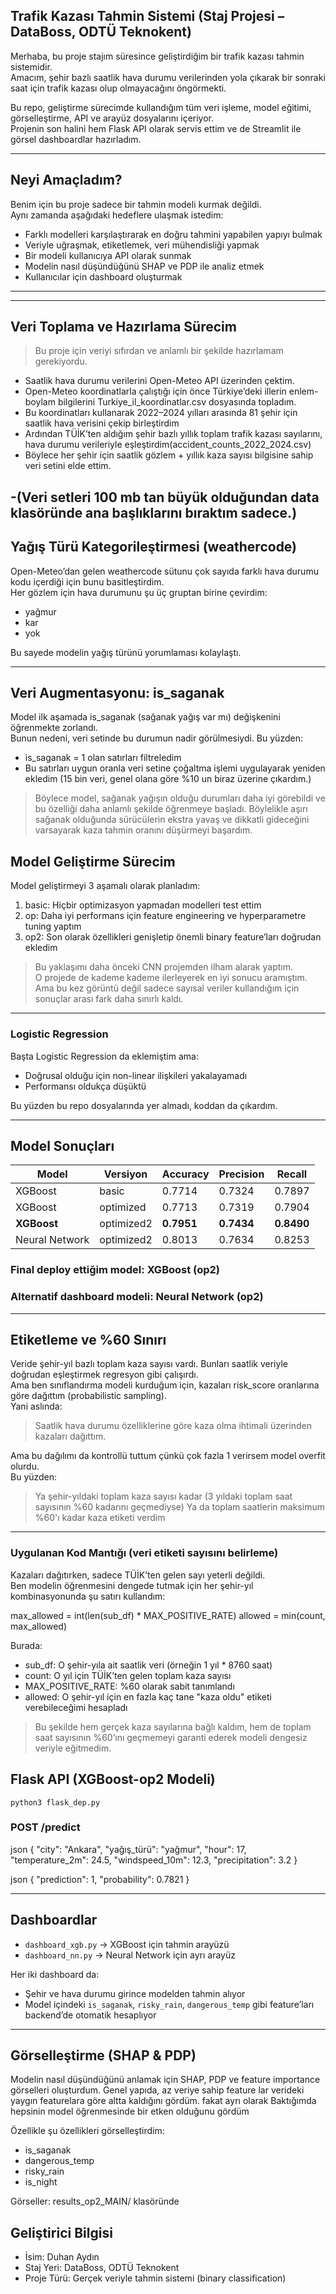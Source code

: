 ## Trafik Kazası Tahmin Sistemi (Staj Projesi – DataBoss, ODTÜ Teknokent)

Merhaba, bu proje stajım süresince geliştirdiğim bir trafik kazası tahmin sistemidir.  
Amacım, şehir bazlı saatlik hava durumu verilerinden yola çıkarak bir sonraki saat için trafik kazası olup olmayacağını öngörmekti.

Bu repo, geliştirme sürecimde kullandığım tüm veri işleme, model eğitimi, görselleştirme, API ve arayüz dosyalarını içeriyor.  
Projenin son halini hem Flask API olarak servis ettim ve de Streamlit ile görsel dashboardlar hazırladım.

---

##  Neyi Amaçladım?

Benim için bu proje sadece bir tahmin modeli kurmak değildi.  
Aynı zamanda aşağıdaki hedeflere ulaşmak istedim:

- Farklı modelleri karşılaştırarak en doğru tahmini yapabilen yapıyı bulmak
- Veriyle uğraşmak, etiketlemek, veri mühendisliği yapmak
- Bir modeli kullanıcıya API olarak sunmak
- Modelin nasıl düşündüğünü SHAP ve PDP ile analiz etmek
- Kullanıcılar için dashboard oluşturmak

---

---

##  Veri Toplama ve Hazırlama Sürecim

> Bu proje için veriyi sıfırdan ve anlamlı bir şekilde hazırlamam gerekiyordu.

- Saatlik hava durumu verilerini Open-Meteo API üzerinden çektim.
- Open-Meteo koordinatlarla çalıştığı için önce Türkiye’deki illerin enlem-boylam bilgilerini Turkiye_il_koordinatlar.csv dosyasında topladım.
- Bu koordinatları kullanarak 2022–2024 yılları arasında 81 şehir için saatlik hava verisini çekip birleştirdim
- Ardından TÜİK’ten aldığım şehir bazlı yıllık toplam trafik kazası sayılarını, hava durumu verileriyle eşleştirdim(accident_counts_2022_2024.csv)
- Böylece her şehir için saatlik gözlem + yıllık kaza sayısı bilgisine sahip veri setini elde ettim.

-(Veri setleri 100 mb tan büyük olduğundan data klasöründe ana başlıklarını bıraktım sadece.)
---

## Yağış Türü Kategorileştirmesi (weathercode)

Open-Meteo’dan gelen weathercode sütunu çok sayıda farklı hava durumu kodu içerdiği için bunu basitleştirdim.  
Her gözlem için hava durumunu şu üç gruptan birine çevirdim:

- yağmur
- kar
- yok

Bu sayede modelin yağış türünü yorumlaması kolaylaştı.

---

## Veri Augmentasyonu: is_saganak

Model ilk aşamada is_saganak (sağanak yağış var mı) değişkenini öğrenmekte zorlandı.  
Bunun nedeni, veri setinde bu durumun nadir görülmesiydi. Bu yüzden:

- is_saganak = 1 olan satırları filtreledim
- Bu satırları uygun oranla veri setine çoğaltma işlemi uygulayarak yeniden ekledim (15 bin veri, genel olana göre %10 un biraz üzerine çıkardım.)

> Böylece model, sağanak yağışın olduğu durumları daha iyi görebildi ve bu özelliği daha anlamlı şekilde öğrenmeye başladı.
Böylelikle aşırı sağanak olduğunda sürücülerin ekstra yavaş ve dikkatli gideceğini varsayarak kaza tahmin oranını düşürmeyi başardım.

##  Model Geliştirme Sürecim

Model geliştirmeyi 3 aşamalı olarak planladım:

1. basic: Hiçbir optimizasyon yapmadan modelleri test ettim  
2. op: Daha iyi performans için feature engineering ve hyperparametre tuning yaptım  
3. op2: Son olarak özellikleri genişletip önemli binary feature’ları doğrudan ekledim

>  Bu yaklaşımı daha önceki CNN projemden ilham alarak yaptım.  
> O projede de kademe kademe ilerleyerek en iyi sonucu aramıştım.  
> Ama bu kez görüntü değil sadece sayısal veriler kullandığım için sonuçlar arası fark daha sınırlı kaldı.

---

### Logistic Regression

Başta Logistic Regression da eklemiştim ama:

- Doğrusal olduğu için non-linear ilişkileri yakalayamadı
- Performansı oldukça düşüktü

Bu yüzden bu repo dosyalarında yer almadı, koddan da çıkardım.

---

## Model Sonuçları

| Model          | Versiyon     | Accuracy | Precision | Recall |
|----------------|--------------|----------|-----------|--------|
| XGBoost        | basic        | 0.7714   | 0.7324    | 0.7897 |
| XGBoost        | optimized    | 0.7713   | 0.7319    | 0.7904 |
| **XGBoost**    | optimized2   | **0.7951** | **0.7434**  | **0.8490** |
| Neural Network | optimized2   | 0.8013   | 0.7634    | 0.8253 |

### Final deploy ettiğim model: XGBoost (op2) 
### Alternatif dashboard modeli: Neural Network (op2)

---

##  Etiketleme ve %60 Sınırı

Veride şehir-yıl bazlı toplam kaza sayısı vardı. Bunları saatlik veriyle doğrudan eşleştirmek regresyon gibi çalışırdı.  
Ama ben sınıflandırma modeli kurduğum için, kazaları risk_score oranlarına göre dağıttım (probabilistic sampling).  
Yani aslında:

> Saatlik hava durumu özelliklerine göre kaza olma ihtimali üzerinden kazaları dağıttım.

Ama bu dağılımı da kontrollü tuttum çünkü çok fazla 1 verirsem model overfit olurdu.  
Bu yüzden:  
> Ya şehir-yıldaki toplam kaza sayısı kadar (3 yıldaki toplam saat sayısının %60 kadarını geçmediyse) 
> Ya da toplam saatlerin maksimum %60'ı kadar kaza etiketi verdim

---

### Uygulanan Kod Mantığı (veri etiketi sayısını belirleme)

Kazaları dağıtırken, sadece TÜİK’ten gelen sayı yeterli değildi.  
Ben modelin öğrenmesini dengede tutmak için her şehir-yıl kombinasyonunda şu satırı kullandım:


max_allowed = int(len(sub_df) * MAX_POSITIVE_RATE)
allowed = min(count, max_allowed)


Burada:
-  sub_df: O şehir-yıla ait saatlik veri (örneğin 1 yıl * 8760 saat)
-  count: O yıl için TÜİK’ten gelen toplam kaza sayısı
-  MAX_POSITIVE_RATE: %60 olarak sabit tanımlandı
-  allowed: O şehir-yıl için en fazla kaç tane "kaza oldu" etiketi verebileceğimi hesapladı

> Bu şekilde hem gerçek kaza sayılarına bağlı kaldım, hem de toplam saat sayısının %60’ını geçmemeyi garanti ederek modeli dengesiz veriyle eğitmedim.

##  Flask API (XGBoost-op2 Modeli)
	python3 flask_dep.py


### POST /predict
  json
{
  "city": "Ankara",
  "yağış_türü": "yağmur",
  "hour": 17,
  "temperature_2m": 24.5,
  "windspeed_10m": 12.3,
  "precipitation": 3.2
}


  json
{
  "prediction": 1,
  "probability": 0.7821
}


---

##  Dashboardlar

- `dashboard_xgb.py` → XGBoost için tahmin arayüzü  
- `dashboard_nn.py` → Neural Network için ayrı arayüz

Her iki dashboard da:
- Şehir ve hava durumu girince modelden tahmin alıyor
- Model içindeki `is_saganak`, `risky_rain`, `dangerous_temp` gibi feature’ları backend’de otomatik hesaplıyor

---

##  Görselleştirme (SHAP & PDP)

Modelin nasıl düşündüğünü anlamak için SHAP, PDP ve feature importance görselleri oluşturdum.
Genel yapıda, az veriye sahip feature lar verideki yaygın featurelara göre altta kaldığını gördüm. fakat ayrı olarak
Baktığımda hepsinin model öğrenmesinde bir etken olduğunu gördüm

Özellikle şu özellikleri görselleştirdim:

- is_saganak
- dangerous_temp
- risky_rain
- is_night

Görseller: results_op2_MAIN/ klasöründe



## Geliştirici Bilgisi

- İsim: Duhan Aydın  
- Staj Yeri: DataBoss, ODTÜ Teknokent  
- Proje Türü: Gerçek veriyle tahmin sistemi (binary classification)  
 
